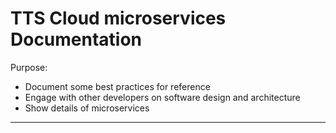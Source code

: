 # TTS Cloud microservices Documentation

Purpose:
- Document some best practices for reference
- Engage with other developers on software design and architecture
- Show details of microservices

***


